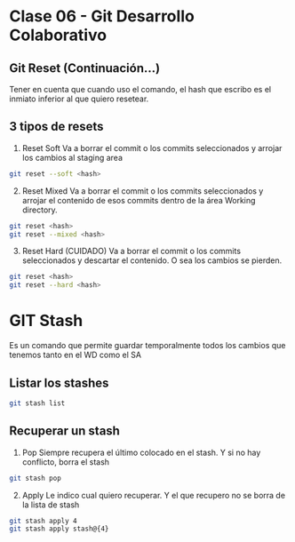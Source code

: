# Clase 06 - Git Desarrollo Colaborativo

## Git Reset (Continuación...)
Tener en cuenta que cuando uso el comando, el hash que escribo es el inmiato inferior al que quiero resetear.

## 3 tipos de resets

1. Reset Soft
Va a borrar el commit o los commits seleccionados y arrojar los cambios al staging area

```sh
git reset --soft <hash>
```

2. Reset Mixed
Va a borrar el commit o los commits seleccionados y arrojar el contenido de esos commits dentro de la área Working directory.

```sh
git reset <hash>
git reset --mixed <hash>
```

3. Reset Hard (CUIDADO)
Va a borrar el commit o los commits seleccionados y descartar el contenido. O sea los cambios se pierden.

```sh
git reset <hash>
git reset --hard <hash>
```

# GIT Stash
Es un comando que permite guardar temporalmente todos los cambios que tenemos tanto en el WD como el SA

## Listar los stashes

```sh
git stash list
```

## Recuperar un stash 

1. Pop
Siempre recupera el último colocado en el stash. Y si no hay conflicto, borra el stash

```sh
git stash pop
```

2. Apply
Le indico cual quiero recuperar. Y el que recupero no se borra de la lista de stash

```sh
git stash apply 4
git stash apply stash@{4}
```

